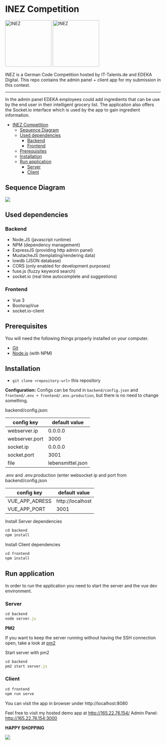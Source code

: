 # INEZ Competition
  <img src="https://www.it-talents.de/thumbs/partner/edeka-digital-gmbh/original-500x173.jpg" width="150" title="INEZ"> <img src="https://www.it-talents.de/assets/img/logo_blue.svg" width="150" title="INEZ">
  

  
INEZ is a German Code Competition hosted by IT-Talents.de and EDEKA Digital. This repo contains the admin panel + client app for my submission in this contest.

* * *

In the admin panel EDEKA employees could add ingredients that can be use by the end user in their intelligent grocery list. 
The application also offers the Socket.io interface which is used by the app to gain ingredient information.

- [INEZ Competition](#inez-competition)
  * [Sequence Diagram](#sequence-diagram)
  * [Used dependencies](#used-dependencies)
    + [Backend](#backend)
    + [Frontend](#frontend)
  * [Prerequisites](#prerequisites)
  * [Installation](#installation)
  * [Run application](#run-application)
    + [Server](#server)
    + [Client](#client)

## Sequence Diagram
<img src="https://github.com/marienfeldtom/inez_admin/blob/master/diagram.svg">

## Used dependencies

### Backend
* Node.JS (javascript runtime)
* NPM (dependency management)
* ExpressJS (providing http admin panel)
* MustacheJS (templating/rendering data)
* lowdb (JSON database)
* CORS (only enabled for development purposes)
* fuse.js (fuzzy keyword search)
* socket.io (real time autocomplete and suggestions)

### Frontend
* Vue 3
* BootsrapVue
* socket.io-client

## Prerequisites

You will need the following things properly installed on your computer.

* [Git](http://git-scm.com/)
* [Node.js](http://nodejs.org/) (with NPM)

 ## Installation
 
 * `git clone <repository-url>` this repository 
 
 **Configuration:**
 Configs can be found in `backend/config.json` and `frontend/.env + frontend/.env.production`, but there is no need to change something.
 
backend/config.json:

| config key     | default value     |
|----------------|-------------------|
| webserver.ip   | 0.0.0.0           |
| webserver.port | 3000              |
| socket.ip      | 0.0.0.0           |
| socket.port    | 3001              |
| file           | lebensmittel.json |

.env and .env.production (enter websocket ip and port from backend/config.json

| config key     | default value     |
|----------------|-------------------|
| VUE_APP_ADRESS | http://localhost  |
| VUE_APP_PORT   | 3001              |

 Install Server dependencies
```javascript
cd backend
npm install
```

 Install Client dependencies
```javascript
cd frontend
npm install
```

## Run application
In order to run the application you need to start the server and the vue dev environment.

### Server
 ```javascript
 cd backend
node server.js
```
**PM2**

If you want to keep the server running without having the SSH connection open, take a look at [pm2](https://www.npmjs.com/package/pm2)

Start server with pm2
```javascript
cd backend
pm2 start server.js
```

### Client

```javascript
cd frontend
npm run serve
```

You can visit the app in browser under http://localhost:8080

Feel free to visit my hosted demo app at http://165.22.76.154/
Admin Panel: http://165.22.76.154:3000

**HAPPY SHOPPING**

<img src="https://media3.giphy.com/media/26xBJQgfNVrVEQes0/giphy.gif">
